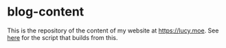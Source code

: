 # blog-content

This is the repository of the content of my website at https://lucy.moe. See [here](https://git.kageru.moe/Lux49/mdb) for the script that builds from this.
